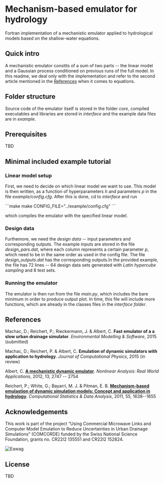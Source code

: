 # Mechanism-based emulator for hydrology

Fortran implementation of a mechanistic emulator applied to hydrological models based on the shallow-water equations.

## Quick intro

A mechanistic emulator constits of a sum of two parts -- the linear model and
 a Gaussian process conditioned on previous runs of the full model. In this readme, we deal only
with the implementation and refer to the second article mentioned in the 
[References](https://github.com/machacd/mechemu#references) when it comes to
equations.

## Folder structure

Source code of the emulator itself is stored in the folder *core*, compiled executables and libraries are stored in *interface* and the example data files are in *example*.

## Prerequisites

TBD

## Minimal included example tutorial

### Linear model setup

First, we need to decide on which linear model we want to use. This model is then written, as a function of hyperparameters *h* and parameters *p* in the file *example/config.cfg*. After this is done, cd to *interface* and run

´´´make
make CONFIG_FILE="../example/config.cfg"
´´´

which compiles the emulator with the specified linear model. 

### Design data

Furthemore, we need the *design data* -- input parameters and corresponding outputs. The example inputs are stored in the file *design_pars.dat*, where each column represents a certain parameter *p*, which need to be in the same order as used in the config file. The file *design_outputs.dat* has the corresponding outputs.In the provided example, the file has 72 lines -- 64 design data sets generated with *Latin hypercube sampling* and 8 test sets.

### Running the emulator

The emulator is then run from the file *main.py*, which includes the bare minimum in order to produce output plot. In time, this file will include more functions, which are already in the classes files in the *interface folder*.


## References 

Machac, D.; Reichert, P.; Rieckermann, J. & Albert, C. **Fast emulator of a a slow urban drainage simulator**. *Environmental Modelling & Software*, 2015 (submitted)

Machac, D.; Reichert, P. & Albert, C. **Emulation of dynamic simulators with application to hydrology**. *Journal of Computational Physics*, 2015 (in review)

Albert, C. [**A mechanistic dynamic emulator**](http://arxiv.org/abs/1112.5304). *Nonlinear Analysis: Real World Applications*, 2012, 13, 2747 -- 2754

Reichert, P.; White, G.; Bayarri, M. J. & Pitman, E. B. [**Mechanism-based emulastion of dynamic simulation models: Concept and application in hydrology**](http://dl.acm.org/citation.cfm?id=1923145). *Computational Statistics & Data Analysis*, 2011, 55, 1638--1655


## Acknowledgements

This work is part of the project “Using Commercial Microwave Links and Computer Model Emulation to Reduce Uncertainties in Urban Drainage Simulations” (COMCORDE) funded by
the Swiss National Science Foundation, grants no. CR22I2 135551 and CR22I2 152824.

![Eawag](http://www.fishecology.ch/layout/ealogo-print.gif)

## License

TBD
